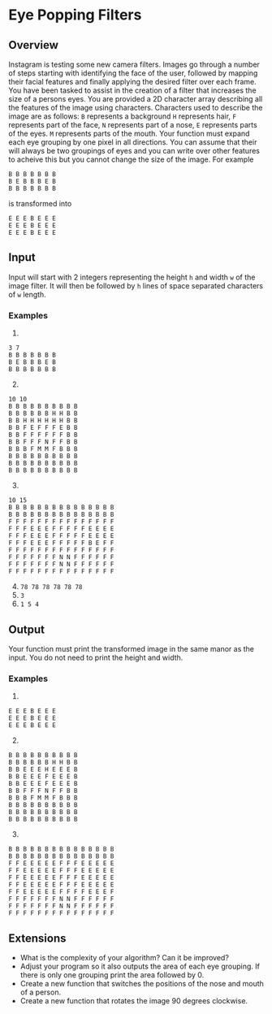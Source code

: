# Eye Popping Filters

## Overview

Instagram is testing some new camera filters. Images go through a number of steps starting with identifying the face of the user, followed by mapping their facial features and finally applying the desired filter over each frame. You have been tasked to assist in the creation of a filter that increases the size of a persons eyes. You are provided a 2D character array describing all the features of the image using characters. Characters used to describe the image are as follows: `B` represents a background `H` represents hair, `F` represents part of the face, `N` represents part of a nose, `E` represents parts of the eyes. `M` represents parts of the mouth. Your function must expand each eye grouping by one pixel in all directions. You can assume that their will always be two groupings of eyes and you can write over other features to acheive this but you cannot change the size of the image. For example

```
B B B B B B B
B E B B B E B
B B B B B B B
```

is transformed into

```
E E E B E E E
E E E B E E E
E E E B E E E
```

## Input

Input will start with 2 integers representing the height `h` and width `w` of the image filter. It will then be followed by `h` lines of space separated characters of `w` length.

### Examples

1.

```
3 7
B B B B B B B
B E B B B E B
B B B B B B B
```

2.

```
10 10
B B B B B B B B B B
B B B B B B H H B B
B B H H H H H H B B
B B F E F F F E B B
B B F F F F F F B B
B B F F F N F F B B
B B B F M M F B B B
B B B B B B B B B B
B B B B B B B B B B
B B B B B B B B B B
```

3.

```
10 15
B B B B B B B B B B B B B B B
B B B B B B B B B B B B B B B
F F F F F F F F F F F F F F F
F F F E E E F F F F F E E E E
F F F E E E F F F F F E E E E
F F F E E E F F F F F B E F F
F F F F F F F F F F F F F F F
F F F F F F F N N F F F F F F
F F F F F F F N N F F F F F F
F F F F F F F F F F F F F F F
```

4. `78 78 78 78 78 78`
5. `3`
6. `1 5 4`

## Output

Your function must print the transformed image in the same manor as the input. You do not need to print the height and width.

### Examples

1.

```
E E E B E E E
E E E B E E E
E E E B E E E
```

2.

```
B B B B B B B B B B
B B B B B B H H B B
B B E E E H E E E B
B B E E E F E E E B
B B E E E F E E E B
B B F F F N F F B B
B B B F M M F B B B
B B B B B B B B B B
B B B B B B B B B B
B B B B B B B B B B
```

3.

```
B B B B B B B B B B B B B B B
B B B B B B B B B B B B B B B
F F E E E E E F F F E E E E E
F F E E E E E F F F E E E E E
F F E E E E E F F F E E E E E
F F E E E E E F F F E E E E E
F F E E E E E F F F F E E E F
F F F F F F F N N F F F F F F
F F F F F F F N N F F F F F F
F F F F F F F F F F F F F F F
```

## Extensions

- What is the complexity of your algorithm? Can it be improved?
- Adjust your program so it also outputs the area of each eye grouping. If there is only one grouping print the area followed by 0.
- Create a new function that switches the positions of the nose and mouth of a person.
- Create a new function that rotates the image 90 degrees clockwise.
